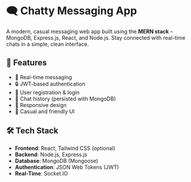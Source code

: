 # 🗨️ Chatty Messaging App

A modern, casual messaging web app built using the **MERN stack** – MongoDB, Express.js, React, and Node.js. Stay connected with real-time chats in a simple, clean interface.

## 🚀 Features

- 💬 Real-time messaging
- 🔒 JWT-based authentication
- 👥 User registration & login
- 📄 Chat history (persisted with MongoDB)
- 📱 Responsive design
- 🎨 Casual and friendly UI

## 🛠️ Tech Stack

- **Frontend**: React, Tailwind CSS (optional)
- **Backend**: Node.js, Express.js
- **Database**: MongoDB (Mongoose)
- **Authentication**: JSON Web Tokens (JWT)
- **Real-Time**: Socket.IO
